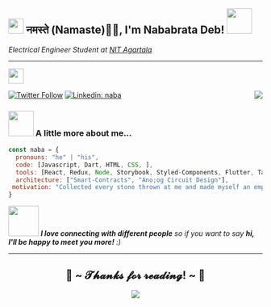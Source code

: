 <h2><img src="https://emojis.slackmojis.com/emojis/images/1531849430/4246/blob-sunglasses.gif?1531849430" width="30"/> नमस्ते (Namaste)🙏🏻, I'm Nababrata Deb! <img src="https://media.giphy.com/media/12oufCB0MyZ1Go/giphy.gif" width="50"></h2>
<p><em>Electrical Engineer Student at <a href="https://www.nita.ac.in/">NIT Agartala
  

----------


</a><img src="https://media.giphy.com/media/WUlplcMpOCEmTGBtBW/giphy.gif" width="30"> 
</em></p>

<p align="left">
  <a href="https://github.com/MacroPower/MacroPower">
   <img src="https://64.media.tumblr.com/e1f1c97123ae217eb731500e502e0083/tumblr_n9dxcikmIU1qc9zfzo7_r1_250.gif" align="right">
  </a>
</p>

[![Twitter Follow](https://img.shields.io/twitter/follow/NabanrataNFTart?label=Follow)](https://twitter.com/NabanrataNFTart)
[![Linkedin: naba](https://img.shields.io/badge/-naba-blue?style=flat-square&logo=Linkedin&logoColor=white&link=https://www.linkedin.com/in/nababratadeb/)](https://www.linkedin.com/in/nababratadeb/)

### <img src="https://media.giphy.com/media/VgCDAzcKvsR6OM0uWg/giphy.gif" width="50"> A little more about me...  

```javascript
const naba = {
  pronouns: "he" | "his",
  code: [Javascript, Dart, HTML, CSS, ],
  tools: [React, Redux, Node, Storybook, Styled-Components, Flutter, Tailwind],
  architecture: ["Smart-Contracts", "Ano;og Circuit Design"],
 motivation: "Collected every stone thrown at me and made myself an empire"
}
```

<img src="https://media.giphy.com/media/LnQjpWaON8nhr21vNW/giphy.gif" width="60"> <em><b>I love connecting with different people</b> so if you want to say <b>hi, I'll be happy to meet you more!</b> :)</em>

---

<h2 align="center">💖 ~ 𝓣𝓱𝓪𝓷𝓴𝓼 𝓯𝓸𝓻 𝓻𝓮𝓪𝓭𝓲𝓷𝓰! ~ 💖</h2>
<div align="center">
<img src="https://thumbs.gfycat.com/ElderlyNiceIsopod-size_restricted.gif">
</div>
